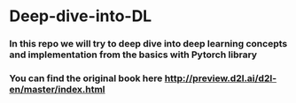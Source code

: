 # Deep-dive-into-DL
### In this repo we will try to deep dive into deep learning concepts and implementation from the basics with Pytorch library
### You can find the original book here http://preview.d2l.ai/d2l-en/master/index.html
